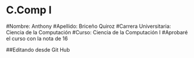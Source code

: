 # C.Comp I 
#Nombre: Anthony 
#Apellido: Briceño Quiroz
#Carrera Universitaria: Ciencia de la Computación
#Curso: Ciencia de la Computación I
#Aprobaré el curso con la nota de 16

##Editando desde Git Hub
